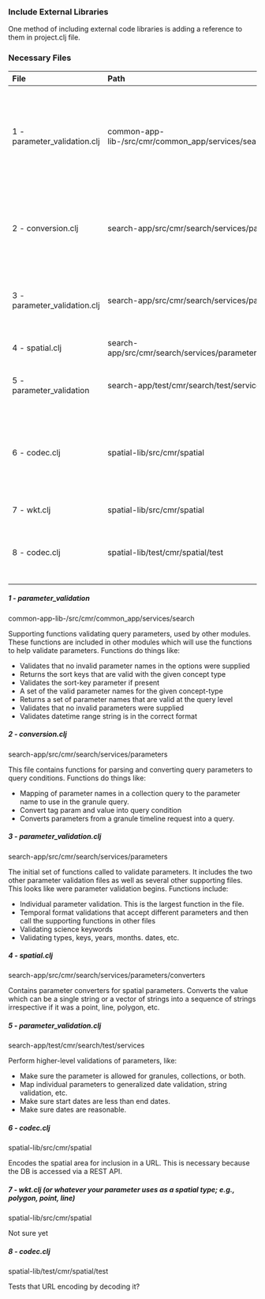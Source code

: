 ### Include External Libraries

One method of including external code libraries is adding a reference
to them in project.clj file.

### Necessary Files
| File                         | Path                                                     | Description      |
|:--------------------------   |:---------------------------------------------------------|------------------|
| 1 - parameter_validation.clj | common-app-lib-/src/cmr/common_app/services/search       | Lower-level functions supporting validating query parameters, used by other modules.   |
| 2 - conversion.clj           | search-app/src/cmr/search/services/parameters            | Functions for parsing and converting query parameters to query conditions. |
| 3 - parameter_validation.clj | search-app/src/cmr/search/services/parameters            | Top-level functions for validating query parameters |
| 4 - spatial.clj              | search-app/src/cmr/search/services/parameters/converters | Converters for spatial parameters |
| 5 - parameter_validation     | search-app/test/cmr/search/test/services                 | Mid-level validations of parameters |
| 6 - codec.clj                | spatial-lib/src/cmr/spatial                              | Makes the spatial areas URL encodeable as accepted on the Catalog REST API |
| 7 - wkt.clj                  | spatial-lib/src/cmr/spatial                              | I'm no sure yet. |
| 8 - codec.clj                | spatial-lib/test/cmr/spatial/test                        | Tests that URL encoding by decoding it? |


##### 1 - parameter_validation
common-app-lib-/src/cmr/common_app/services/search

Supporting functions validating query parameters, used by other modules. These functions are included in other modules
which will use the functions to help validate parameters. Functions do things like:
* Validates that no invalid parameter names in the options were supplied
* Returns the sort keys that are valid with the given concept type
* Validates the sort-key parameter if present
* A set of the valid parameter names for the given concept-type
* Returns a set of parameter names that are valid at the query level
* Validates that no invalid parameters were supplied
* Validates datetime range string is in the correct format

##### 2 - conversion.clj
search-app/src/cmr/search/services/parameters

This file contains functions for parsing and converting query parameters to query conditions.
Functions do things like:
* Mapping of parameter names in a collection query to the parameter name to use in the granule query.
* Convert tag param and value into query condition
* Converts parameters from a granule timeline request into a query.

##### 3 - parameter_validation.clj
search-app/src/cmr/search/services/parameters

The initial set of functions called to validate parameters. It includes the two other parameter validation files
as well as several other supporting files. This looks like were parameter validation begins. Functions include:
* Individual parameter validation. This is the largest function in the file.
* Temporal format validations that accept different parameters and then call the supporting functions in other files
* Validating science keywords
* Validating types, keys, years, months. dates, etc.

##### 4 - spatial.clj
search-app/src/cmr/search/services/parameters/converters

Contains parameter converters for spatial parameters. Converts the value which can be a single string
or a vector of strings into a sequence of strings irrespective if it was a point, line, polygon, etc.

##### 5 - parameter_validation.clj
search-app/test/cmr/search/test/services

Perform higher-level validations of parameters, like:
* Make sure the parameter is allowed for granules, collections, or both.
* Map individual parameters to generalized date validation, string validation, etc.
* Make sure start dates are less than end dates.
* Make sure dates are reasonable.

##### 6 - codec.clj
spatial-lib/src/cmr/spatial

Encodes the spatial area for inclusion in a URL. This is necessary because the DB is accessed
via a REST API.

##### 7 - wkt.clj (or whatever your parameter uses as a spatial type; e.g., polygon, point, line)
spatial-lib/src/cmr/spatial 

Not sure yet

##### 8 - codec.clj
spatial-lib/test/cmr/spatial/test

Tests that URL encoding by decoding it?
